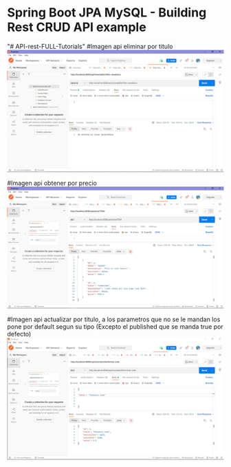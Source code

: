 # Spring Boot JPA MySQL - Building Rest CRUD API example
"# API-rest-FULL-Tutorials" 
#Imagen api eliminar por titulo
![Image text](https://github.com/Gochita/EjMentoriaApi/blob/main/imagen.png)



#Imagen api obtener por precio
![Image text](https://github.com/Gochita/EjMentoriaApi/blob/main/Titulo.PNG)


#Imagen api actualizar por titulo, a los parametros que no se le mandan los pone por default segun su tipo (Excepto el published que se manda true por defecto)
![Image text](https://github.com/Gochita/EjMentoriaApi/blob/main/update.PNG)
